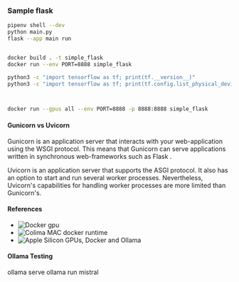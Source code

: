 ### Sample flask

```bash
pipenv shell --dev
python main.py
flask --app main run
```




```bash

docker build . -t simple_flask
docker run --env PORT=8888 simple_flask

python3 -c "import tensorflow as tf; print(tf.__version__)"
python3 -c "import tensorflow as tf; print(tf.config.list_physical_devices('GPU'))"



docker run --gpus all --env PORT=8888 -p 8888:8888 simple_flask

```



#### Gunicorn vs Uvicorn 
Gunicorn is an application server that interacts with your web-application using the WSGI protocol. This means that Gunicorn can serve applications written in synchronous web-frameworks such as Flask .

Uvicorn is an application server that supports the ASGI protocol. It also has an option to start and run several worker processes. Nevertheless, Uvicorn's capabilities for handling worker processes are more limited than Gunicorn's.




#### References
- ![Docker gpu](https://docs.docker.com/desktop/gpu/_)
- ![Colima MAC docker runtime](https://github.com/abiosoft/colima)
- ![Apple Silicon GPUs, Docker and Ollama](https://chariotsolutions.com/blog/post/apple-silicon-gpus-docker-and-ollama-pick-two/)


#### Ollama Testing
ollama serve
ollama run mistral